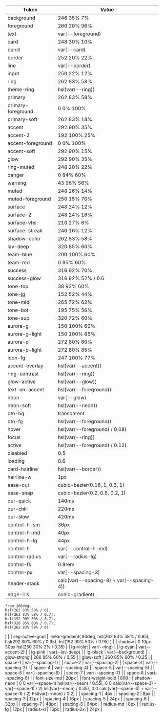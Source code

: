 | Token              | Value                                     |
| ------------------ | ----------------------------------------- |
| background         | 246 35% 7%                                |
| foreground         | 260 20% 96%                               |
| text               | var(--foreground)                         |
| card               | 248 30% 10%                               |
| panel              | var(--card)                               |
| border             | 252 20% 22%                               |
| line               | var(--border)                             |
| input              | 250 22% 12%                               |
| ring               | 262 83% 58%                               |
| theme-ring         | hsl(var(--ring))                          |
| primary            | 262 83% 58%                               |
| primary-foreground | 0 0% 100%                                 |
| primary-soft       | 262 83% 18%                               |
| accent             | 292 90% 35%                               |
| accent-2           | 192 100% 25%                              |
| accent-foreground  | 0 0% 100%                                 |
| accent-soft        | 292 90% 15%                               |
| glow               | 292 90% 35%                               |
| ring-muted         | 248 20% 22%                               |
| danger             | 0 84% 60%                                 |
| warning            | 43 96% 56%                                |
| muted              | 248 26% 14%                               |
| muted-foreground   | 250 15% 70%                               |
| surface            | 248 24% 12%                               |
| surface-2          | 248 24% 16%                               |
| surface-vhs        | 210 27% 6%                                |
| surface-streak     | 240 16% 12%                               |
| shadow-color       | 262 83% 58%                               |
| lav-deep           | 320 85% 60%                               |
| team-blue          | 200 100% 60%                              |
| team-red           | 0 85% 60%                                 |
| success            | 316 92% 70%                               |
| success-glow       | 316 92% 52% / 0.6                         |
| tone-top           | 38 92% 60%                                |
| tone-jg            | 152 52% 44%                               |
| tone-mid           | 265 72% 62%                               |
| tone-bot           | 195 75% 56%                               |
| tone-sup           | 320 72% 60%                               |
| aurora-g           | 150 100% 60%                              |
| aurora-g-light     | 150 100% 85%                              |
| aurora-p           | 272 80% 60%                               |
| aurora-p-light     | 272 80% 85%                               |
| icon-fg            | 247 100% 77%                              |
| accent-overlay     | hsl(var(--accent))                        |
| ring-contrast      | hsl(var(--ring))                          |
| glow-active        | hsl(var(--glow))                          |
| text-on-accent     | hsl(var(--foreground))                    |
| neon               | var(--glow)                               |
| neon-soft          | hsl(var(--neon))                          |
| btn-bg             | transparent                               |
| btn-fg             | hsl(var(--foreground))                    |
| hover              | hsl(var(--foreground) / 0.08)             |
| focus              | hsl(var(--ring))                          |
| active             | hsl(var(--foreground) / 0.12)             |
| disabled           | 0.5                                       |
| loading            | 0.6                                       |
| card-hairline      | hsl(var(--border))                        |
| hairline-w         | 1px                                       |
| ease-out           | cubic-bezier(0.16, 1, 0.3, 1)             |
| ease-snap          | cubic-bezier(0.2, 0.8, 0.2, 1)            |
| dur-quick          | 140ms                                     |
| dur-chill          | 220ms                                     |
| dur-slow           | 420ms                                     |
| control-h-sm       | 36px                                      |
| control-h-md       | 40px                                      |
| control-h-lg       | 44px                                      |
| control-h          | var(--control-h-md)                       |
| control-radius     | var(--radius-lg)                          |
| control-fs         | 0.9rem                                    |
| control-px         | var(--spacing-3)                          |
| header-stack       | calc(var(--spacing-8) + var(--spacing-4)) |
| edge-iris          | conic-gradient(                           |

    from 180deg,
    hsl(262 83% 58% / 0),
    hsl(262 83% 58% / 0.7),
    hsl(192 90% 50% / 0.7),
    hsl(320 85% 60% / 0.7),
    hsl(262 83% 58% / 0)

) |
| seg-active-grad | linear-gradient(
90deg,
hsl(262 83% 58% / 0.95),
hsl(292 80% 60% / 0.95),
hsl(192 90% 50% / 0.95)
) |
| shadow | 0 10px 30px hsl(250 30% 2% / 0.35) |
| lg-violet | var(--ring) |
| lg-cyan | var(--accent-2) |
| lg-pink | var(--lav-deep) |
| lg-black | var(--background) |
| glow-strong | 260 85% 60% / 0.55 |
| glow-soft | 260 85% 60% / 0.25 |
| space-1 | var(--spacing-1) |
| space-2 | var(--spacing-2) |
| space-3 | var(--spacing-3) |
| space-4 | var(--spacing-4) |
| space-5 | var(--spacing-5) |
| space-6 | var(--spacing-6) |
| space-7 | var(--spacing-7) |
| space-8 | var(--spacing-8) |
| font-size-md | 20px |
| font-weight-bold | 800 |
| shadow-neon | 0 0 var(--space-1) hsl(var(--neon) / 0.55),
0 0 calc(var(--space-3) - var(--space-1) / 2) hsl(var(--neon) / 0.35),
0 0 calc(var(--space-4) + var(--space-1) / 2) hsl(var(--neon) / 0.2) |
| spacing-1 | 4px |
| spacing-2 | 8px |
| spacing-3 | 12px |
| spacing-4 | 16px |
| spacing-5 | 24px |
| spacing-6 | 32px |
| spacing-7 | 48px |
| spacing-8 | 64px |
| radius-md | 8px |
| radius-lg | 12px |
| radius-xl | 16px |
| radius-2xl | 24px |
